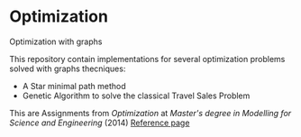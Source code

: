 # Optimization
Optimization with graphs

This repository contain implementations for several optimization problems solved with graphs thecniques:

* A Star minimal path method
* Genetic Algorithm to solve the classical Travel Sales Problem

This are Assignments from *Optimization* at *Master's degree in Modelling for Science and Engineering* (2014)
[Reference page](http://mat.uab.cat/~alseda/MasterOpt/index.html)
